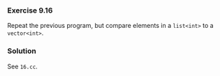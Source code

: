 ### Exercise 9.16

Repeat the previous program, but compare elements in a `list<int>` to a
`vector<int>`.

### Solution

See `16.cc`.
